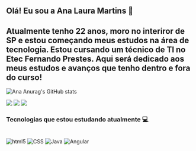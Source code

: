 ## Olá! Eu sou a Ana Laura Martins 🐞

## Atualmente tenho 22 anos, moro no interiror de SP e estou começando meus estudos na área de tecnologia. Estou cursando um técnico de TI no Etec Fernando Prestes. Aqui será dedicado aos meus estudos e avanços que tenho dentro e fora do curso! 

![Ana Anurag's GitHub stats](https://github-readme-stats.vercel.app/api?username=AnaLauraMartinsS&show_icons=true&theme=shadow_red)

<div> 
  <a href="https://www.instagram.com/_martins_al/?next=%2F" target="_blank"><img src="https://img.shields.io/badge/-Instagram-%23E4405F?style=for-the-badge&logo=instagram&logoColor=white" target="_blank"></a>
  <a href = "ana.laura.martins.souto@gmail.com"><img src="https://img.shields.io/badge/-Gmail-%23333?style=for-the-badge&logo=gmail&logoColor=white" target="_blank"></a>
  <a href="https://www.linkedin.com/in/ana-laura-martins-souto-67a68a206/" target="_blank"><img src="https://img.shields.io/badge/-LinkedIn-%230077B5?style=for-the-badge&logo=linkedin&logoColor=white" target="_blank"></a> 
</div>

### Tecnologias que estou estudando atualmente 💻
<div style="display: inline_block" ><br>
  <img align= "center" alt="html5" src="https://img.shields.io/badge/HTML5-E34F26?style=for-the-badge&logo=html5&logoColor=white"/>
    <img align= "center" alt="CSS" src="https://img.shields.io/badge/CSS-239120?&style=for-the-badge&logo=css3&logoColor=white"/>
    <img align= "center" alt="Java" src="https://img.shields.io/badge/Java-ED8B00?style=for-the-badge&logo=openjdk&logoColor=white"/>
    <img align= "center" alt="Angular" src="https://img.shields.io/badge/Angular-DD0031?style=for-the-badge&logo=angular&logoColor=white"/>  
</div>
